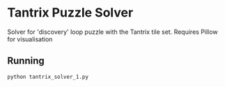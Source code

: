 # Tantrix Puzzle Solver

Solver for 'discovery' loop puzzle with the Tantrix tile set. Requires Pillow for visualisation

## Running
`python tantrix_solver_1.py`
